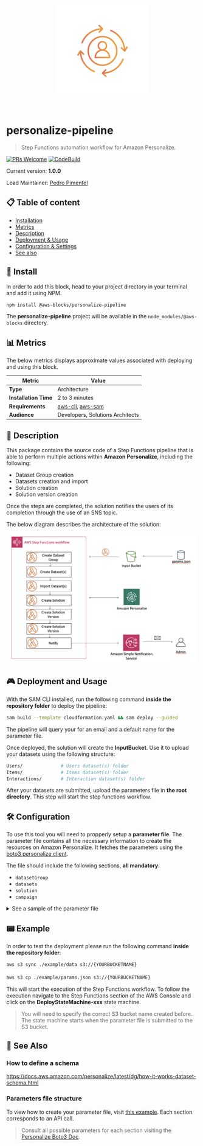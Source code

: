 <br /><br />
<p align="center">
  <img width="240" src="assets/icon.png" />
</p><br />

# personalize-pipeline
> Step Functions automation workflow for Amazon Personalize.

[![PRs Welcome](https://img.shields.io/badge/PRs-welcome-brightgreen.svg?style=flat-square)](contributing.md)
[![CodeBuild](https://s3-us-west-2.amazonaws.com/codefactory-us-west-2-prod-default-build-badges/passing.svg)](https://s3-us-west-2.amazonaws.com/codefactory-us-west-2-prod-default-build-badges/passing.svg)

Current version: **1.0.0**

Lead Maintainer: [Pedro Pimentel](mailto:pppimen@amazon.com)

## 📋 Table of content

 - [Installation](#install)
 - [Metrics](#metrics)
 - [Description](#description)
 - [Deployment & Usage](#deployment-and-usage)
 - [Configuration & Settings](#configuration-&-settings)
 - [See also](#see-also)

## 🚀 Install

In order to add this block, head to your project directory in your terminal and add it using NPM.

```bash
npm install @aws-blocks/personalize-pipeline
```

The **personalize-pipeline** project will be available in the `node_modules/@aws-blocks` directory.

## 📊 Metrics

The below metrics displays approximate values associated with deploying and using this block.

Metric | Value
------ | ------
**Type** | Architecture
**Installation Time** | 2 to 3 minutes
**Requirements** | [aws-cli](https://aws.amazon.com/cli/), [aws-sam](https://docs.aws.amazon.com/serverless-application-model/latest/developerguide/serverless-sam-cli-install.html)
**Audience** | Developers, Solutions Architects

## 🔰 Description

This package contains the source code of a Step Functions pipeline that is able to perform 
multiple actions within **Amazon Personalize**, including the following:

- Dataset Group creation
- Datasets creation and import
- Solution creation
- Solution version creation

Once the steps are completed, the solution notifies the users of its completion through the
use of an SNS topic.

The below diagram describes the architecture of the solution:

![architecture](assets/architecture.png)


## 🎮 Deployment and Usage

With the SAM CLI installed, run the following command **inside the repository folder** to deploy the pipeline:

```bash
sam build --template cloudformation.yaml && sam deploy --guided
```

The pipeline will query your for an email and a default name for the parameter file.

Once deployed, the solution will create the **InputBucket**. Use it to upload your datasets
using the following structure:

```bash
Users/              # Users dataset(s) folder
Items/              # Items dataset(s) folder
Interactions/       # Interaction dataset(s) folder
``` 

After your datasets are submitted, upload the parameters file in **the root directory**. This step
 will start the step functions workflow.

## 🛠 Configuration

To use this tool you will need to propperly setup a **parameter file**. The parameter file 
contains all the necessary information to create the resources on Amazon Personalize. It fetches
the parameters using the [boto3 personalize client](https://boto3.amazonaws.com/v1/documentation/api/latest/reference/services/personalize.html).

The file should include the following sections, **all mandatory**:
- `datasetGroup`
- `datasets`
- `solution`
- `campaign`

<details><summary>See a sample of the parameter file</summary>
<p>

```json
{
    "datasetGroup": {
        "name":"DatasetGroup"
    },
    "datasets": {
        "Interactions": {
            "name":"InteractionsDataset",
            "schema": {
              "type": "record",
              "name": "Interactions",
              "namespace": "com.amazonaws.personalize.schema",
              "fields": [
                {
                  "name": "USER_ID",
                  "type": "string"
                },
                {
                  "name": "ITEM_ID",
                  "type": "string"
                },
                {
                  "name": "TIMESTAMP",
                  "type": "long"
                }
              ],
              "version": "1.0"
            }
        },
        "Users": {
            "name": "UsersDataset",
                "schema": {
                "type": "record",
                "name": "Users",
                "namespace": "com.amazonaws.personalize.schema",
                "fields": [
                    {
                        "name": "USER_ID",
                        "type": "string"
                    },
                    {
                        "name": "GENDER",
                        "type": "string",
                        "categorical": true
                    },
                    {
                        "name": "AGE",
                        "type": "int"
                    }
                ],
                "version": "1.0"
            }
        }
    },
    "solution": {
        "name": "Solution",
        "performAutoML": true
    },
    "campaign": {
        "name": "Campaign",
        "minProvisionedTPS": 1
    }
}
```
</p>
</details>

## 📟 Example

In order to test the deployment please run the following command **inside the repository folder**:

```bash
aws s3 sync ./example/data s3://{YOURBUCKETNAME}

aws s3 cp ./example/params.json s3://{YOURBUCKETNAME}
```

This will start the execution of the Step Functions workflow. To follow the execution navigate
to the Step Functions section of the AWS Console and click on the **DeployStateMachine-xxx** state
machine.

> You will need to specify the correct S3 bucket name created before. The state machine 
starts when the parameter file is submitted to the S3 bucket.

## 👀 See Also

### How to define a schema

https://docs.aws.amazon.com/personalize/latest/dg/how-it-works-dataset-schema.html


### Parameters file structure

To view how to create your parameter file, visit [this example](./example/params.json).
Each section corresponds to an API call. 

> Consult all possible parameters for each section
visiting the [Personalize Boto3 Doc](https://boto3.amazonaws.com/v1/documentation/api/latest/reference/services/personalize.html#Personalize.Client.create_dataset).